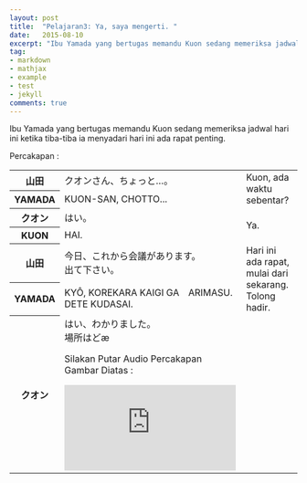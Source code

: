 ```yaml
---
layout: post
title:  "Pelajaran3: Ya, saya mengerti. "
date:   2015-08-10
excerpt: "Ibu Yamada yang bertugas memandu Kuon sedang memeriksa jadwal hari ini ketika tiba-tiba ia menyadari hari ini ada rapat penting."
tag:
- markdown 
- mathjax
- example
- test
- jekyll
comments: true
---
```

Ibu Yamada yang bertugas memandu Kuon sedang memeriksa jadwal hari ini ketika tiba-tiba ia menyadari hari ini ada rapat penting. <br>

Percakapan :
<table border="0" cellpadding="0" cellspacing="0">
  <tbody>
    <tr>
      <th>&#23665;&#30000;</th>
      <td>&#12463;&#12458;&#12531;&#12373;&#12435;&#12289;&#12385;&#12423;&#12387;&#12392;&hellip;&#12290;</td>
      <td rowspan="2">Kuon, ada waktu sebentar?</td>
    </tr>
    <tr>
      <th>YAMADA</th>
      <td>KUON-SAN, CHOTTO...</td>
    </tr>
    <tr>
      <th>&#12463;&#12458;&#12531;</th>
      <td>&#12399;&#12356;&#12290;</td>
      <td rowspan="2">Ya.</td>
    </tr>
    <tr>
      <th>KUON</th>
      <td>HAI.</td>
    </tr>
    <tr>
      <th>&#23665;&#30000;</th>
      <td>&#20170;&#26085;&#12289;&#12371;&#12428;&#12363;&#12425;&#20250;&#35696;&#12364;&#12354;&#12426;&#12414;&#12377;&#12290;<br />
        &#20986;&#12390;&#19979;&#12373;&#12356;&#12290;</td>
      <td rowspan="2">Hari ini ada rapat, mulai dari sekarang.<br />
        Tolong hadir.</td>
    </tr>
    <tr>
      <th>YAMADA</th>
      <td>KY&Ocirc;, KOREKARA KAIGI GA&#12288;ARIMASU.<br />
        DETE KUDASAI.</td>
    </tr>
    <tr>
      <th>&#12463;&#12458;&#12531;</th>
      <td>&#12399;&#12356;&#12289;&#12431;&#12363;&#12426;&#12414;&#12375;&#12383;&#12290;<br />
        &#22580;&#25152;&#12399;&#12393;&#1237

Silakan Putar Audio Percakapan Gambar Diatas :
<iframe src="https://kuuma95.github.io/Lesson3_8bit.ogg" frameborder="0"> </iframe>
